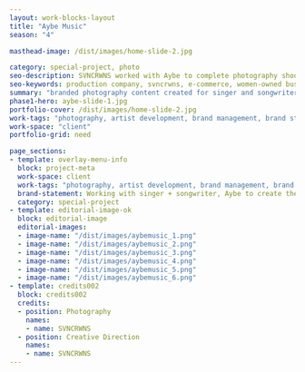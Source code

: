 ```yaml
---
layout: work-blocks-layout
title: "Aybe Music"
season: "4"

masthead-image: /dist/images/home-slide-2.jpg

category: special-project, photo
seo-description: SVNCRWNS worked with Aybe to complete photography shoots for the artist's brand.  Check out the photography used a single cover for Aybe's latest single, Distance.
seo-keywords: production company, svncrwns, e-commerce, women-owned businesses, creative team, consulting, business operations, launch my brand, manage my brand, photography, videography, special projects
summary: "branded photography content created for singer and songwriter, AYBE"
phase1-hero: aybe-slide-1.jpg
portfolio-cover: /dist/images/home-slide-2.jpg
work-tags: "photography, artist development, brand management, brand strategy"
work-space: "client"
portfolio-grid: need

page_sections:
- template: overlay-menu-info
  block: project-meta
  work-space: client
  work-tags: "photography, artist development, brand management, brand strategy"
  brand-statement: Working with singer + songwriter, Aybe to create the single cover art for new song, and begin developing her brand identity.  
  category: special-project
- template: editorial-image-ok
  block: editorial-image
  editorial-images:
  - image-name: "/dist/images/aybemusic_1.png"
  - image-name: "/dist/images/aybemusic_2.png"
  - image-name: "/dist/images/aybemusic_3.png"
  - image-name: "/dist/images/aybemusic_4.png"
  - image-name: "/dist/images/aybemusic_5.png"
  - image-name: "/dist/images/aybemusic_6.png"
- template: credits002
  block: credits002
  credits:
  - position: Photography
    names:
    - name: SVNCRWNS
  - position: Creative Direction
    names:
    - name: SVNCRWNS
---
```



